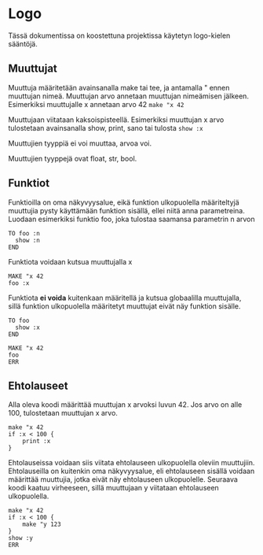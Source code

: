 # Logo

Tässä dokumentissa on koostettuna projektissa käytetyn logo-kielen sääntöjä.

## Muuttujat

Muuttuja määritetään avainsanalla make tai tee, ja antamalla " ennen muuttujan nimeä. Muuttujan arvo annetaan muuttujan nimeämisen jälkeen. Esimerkiksi muuttujalle x annetaan arvo 42
`make "x 42`

Muuttujaan viitataan kaksoispisteellä. Esimerkiksi muuttujan x arvo tulostetaan avainsanalla show, print, sano tai tulosta
`show :x`

Muuttujien tyyppiä ei voi muuttaa, arvoa voi.

Muuttujien tyyppejä ovat float, str, bool.

## Funktiot

Funktioilla on oma näkyvyysalue, eikä funktion ulkopuolella määriteltyjä muuttujia pysty käyttämään funktion sisällä, ellei niitä anna parametreina. Luodaan esimerkiksi funktio foo, joka tulostaa saamansa parametrin n arvon

```
TO foo :n
  show :n
END
```

Funktiota voidaan kutsua muuttujalla x
```
MAKE "x 42
foo :x
```

Funktiota **ei voida** kuitenkaan määritellä ja kutsua globaalilla muuttujalla, sillä funktion ulkopuolella määritetyt muuttujat eivät näy funktion sisälle.
```
TO foo 
  show :x
END

MAKE "x 42
foo
ERR
```

## Ehtolauseet

Alla oleva koodi määrittää muuttujan x arvoksi luvun 42. Jos arvo on alle 100, tulostetaan muuttujan x arvo. 
```
make "x 42
if :x < 100 {
    print :x
}
```

Ehtolauseissa voidaan siis viitata ehtolauseen ulkopuolella oleviin muuttujiin. Ehtolauseilla on kuitenkin oma näkyvyysalue, eli ehtolauseen sisällä voidaan määrittää muuttujia, jotka eivät näy ehtolauseen ulkopuolelle. Seuraava koodi kaatuu virheeseen, sillä muuttujaan y viitataan ehtolauseen ulkopuolella.
```
make "x 42
if :x < 100 {
    make "y 123
}
show :y
ERR
```